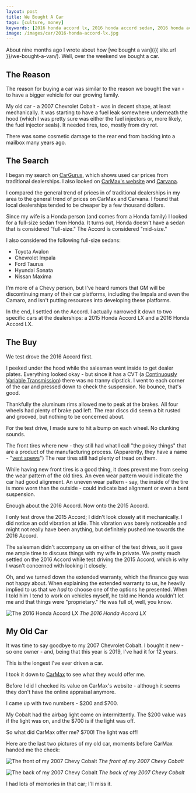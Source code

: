 ```yaml
---
layout: post
title: We Bought A Car
tags: [culture, money]
keywords: [2016 honda accord lx, 2016 honda accord sedan, 2016 honda accord, 2016 accord, honda accord, accord, van, minivan, honda, 2007 chevrolet cobalt, chevrolet cobalt, cobalt, 2007 cobalt]
image: /images/car/2016-honda-accord-lx.jpg
---
```


About nine months ago I wrote about how [we bought a van]({{ site.url }}/we-bought-a-van/). Well, over the weekend we bought a car.

## The Reason

The reason for buying a car was similar to the reason we bought the van - to have a bigger vehicle for our growing family.

My old car - a 2007 Chevrolet Cobalt - was in decent shape, at least mechanically. It was starting to have a fuel leak somewhere underneath the hood (which I was pretty sure was either the fuel injectors or, more likely, the fuel injector seals). It needed tires, too, mostly from dry rot.

There was some cosmetic damage to the rear end from backing into a mailbox many years ago.

## The Search

I began my search on [CarGurus](https://www.cargurus.com/), which shows used car prices from traditional dealerships. I also looked on [CarMax's website](https://www.carmax.com/) and [Carvana](https://www.carvana.com/).

I compared the general trend of prices in of traditional dealerships in my area to the general trend of prices on CarMax and Carvana. I found that local dealerships tended to be cheaper by a few thousand dollars.

Since my wife is a Honda person (and comes from a Honda family) I looked for a full-size sedan from Honda. It turns out, Honda doesn't have a sedan that is considered "full-size." The Accord is considered "mid-size."

I also considered the following full-size sedans:

* Toyota Avalon
* Chevrolet Impala
* Ford Taurus
* Hyundai Sonata
* Nissan Maxima

I'm more of a Chevy person, but I've heard rumors that GM will be discontinuing many of their car platforms, including the Impala and even the Camaro, and isn't putting resources into developing these platforms.

In the end, I settled on the Accord. I actually narrowed it down to two specific cars at the dealerships: a 2015 Honda Accord LX and a 2016 Honda Accord LX.

## The Buy

We test drove the 2016 Accord first.

I peeked under the hood while the salesman went inside to get dealer plates. Everything looked okay - but since it has a CVT (a [Continuously Variable Transmission](https://en.wikipedia.org/wiki/Continuously_variable_transmission)) there was no tranny dipstick. I went to each corner of the car and pressed down to check the suspension. No bounce, that's good.

Thankfully the aluminum rims allowed me to peak at the brakes. All four wheels had plenty of brake pad left. The rear discs did seem a bit rusted and grooved, but nothing to be concerned about.

For the test drive, I made sure to hit a bump on each wheel. No clunking sounds.

The front tires where new - they still had what I call "the pokey things" that are a product of the manufacturing process. (Apparently, they have a name - "[vent spews](https://www.automotiveaddicts.com/50196/little-hairs-on-your-new-tires-have-a-name)") The rear tires still had plenty of tread on them.

While having new front tires is a good thing, it does prevent me from seeing the wear pattern of the old tires. An even wear pattern would indicate the car had good alignment. An uneven wear pattern - say, the inside of the tire is more worn than the outside - could indicate bad alignment or even a bent suspension.

Enough about the 2016 Accord. Now onto the 2015 Accord.

I only test drove the 2015 Accord; I didn't look closely at it mechanically. I did notice an odd vibration at idle. This vibration was barely noticeable and might not really have been anything, but definitely pushed me towards the 2016 Accord.

The salesman didn't accompany us on either of the test drives, so it gave me ample time to discuss things with my wife in private. We pretty much settled on the 2016 Accord while test driving the 2015 Accord, which is why I wasn't concerned with looking it closely.

Oh, and we turned down the extended warranty, which the finance guy was not happy about. When explaining the extended warranty to us, he heavily implied to us that we *had* to choose one of the options he presented. When I told him I tend to work on vehicles myself, he told me Honda wouldn't let me and that things were "proprietary." He was full of, well, you know.

![The 2016 Honda Accord LX](/images/car/2016-honda-accord-lx.jpg)
*The 2016 Honda Accord LX*

## My Old Car

It was time to say goodbye to my 2007 Chevrolet Cobalt. I bought it new - so one owner - and, being that this year is 2019, I've had it for 12 years.

This is the longest I've ever driven a car.

I took it down to [CarMax](https://www.carmax.com/) to see what they would offer me.

Before I did I checked its value on CarMax's website - although it seems they don't have the online appraisal anymore.

I came up with two numbers - $200 and $700.

My Cobalt had the airbag light come on intermittently. The $200 value was if the light was on, and the $700 is if the light was off.

So what did CarMax offer me? $700! The light was off!

Here are the last two pictures of my old car, moments before CarMax handed me the check:

![The front of my 2007 Chevy Cobalt](/images/car/2007-chevy-cobalt-front.jpg)
*The front of my 2007 Chevy Cobalt*

![The back of my 2007 Chevy Cobalt](/images/car/2007-chevy-cobalt-back.jpg)
*The back of my 2007 Chevy Cobalt*

I had lots of memories in that car; I'll miss it.